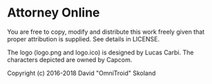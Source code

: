 # Attorney Online

You are free to copy, modify and distribute this work freely given that proper attribution is supplied. See details in LICENSE.

The logo (logo.png and logo.ico) is designed by Lucas Carbi. The characters depicted are owned by Capcom.

Copyright (c) 2016-2018 David "OmniTroid" Skoland
